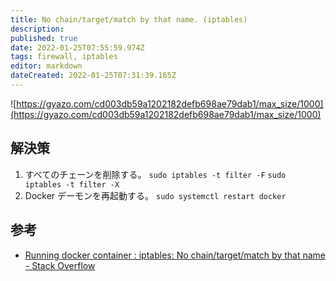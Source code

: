 ```yaml
---
title: No chain/target/match by that name. (iptables)
description: 
published: true
date: 2022-01-25T07:55:59.974Z
tags: firewall, iptables
editor: markdown
dateCreated: 2022-01-25T07:31:39.165Z
---
```


![https://gyazo.com/cd003db59a1202182defb698ae79dab1/max_size/1000](https://gyazo.com/cd003db59a1202182defb698ae79dab1/max_size/1000)

## 解決策
1. すべてのチェーンを削除する。
 `sudo iptables -t filter -F`
 `sudo iptables -t filter -X`
2. Docker デーモンを再起動する。
 `sudo systemctl restart docker`
## 参考
* [Running docker container : iptables: No chain/target/match by that name - Stack Overflow](https://stackoverflow.com/questions/31667160/running-docker-container-iptables-no-chain-target-match-by-that-name)